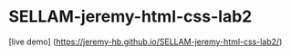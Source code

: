 # SELLAM-jeremy-html-css-lab2

[live demo] (https://jeremy-hb.github.io/SELLAM-jeremy-html-css-lab2/)
